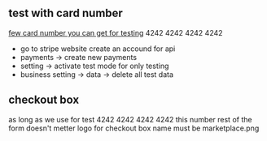 ## test with card number

[few card number you can get for testing](https://stripe.com/docs/quickstart)
4242 4242 4242 4242

 - go to stripe website create an accound for api
 - payments -> create new payments
 - setting -> activate test mode for only testing
 - business setting -> data -> delete all test data

## checkout box

as long as we use for test 4242 4242 4242 4242 this number
rest of the form doesn't metter
logo for checkout box name must be marketplace.png
